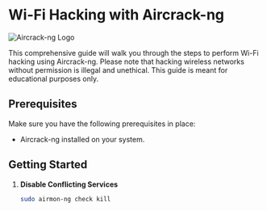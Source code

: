 # Wi-Fi Hacking with Aircrack-ng

![Aircrack-ng Logo](https://link-to-your-image/aircrack-logo.png)

This comprehensive guide will walk you through the steps to perform Wi-Fi hacking using Aircrack-ng. Please note that hacking wireless networks without permission is illegal and unethical. This guide is meant for educational purposes only.

## Prerequisites

Make sure you have the following prerequisites in place:

- Aircrack-ng installed on your system.

## Getting Started

1. **Disable Conflicting Services**
   ```bash
   sudo airmon-ng check kill
